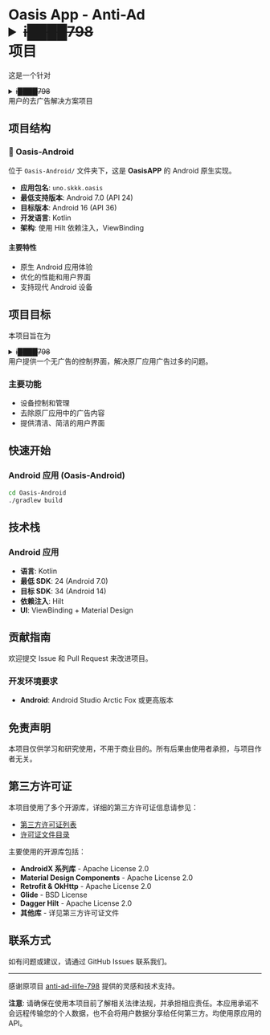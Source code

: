 # Oasis App - Anti-Ad <details><summary>~~i████798~~</summary>iLife798</details> 项目

这是一个针对<details><summary>~~i████798~~</summary>iLife798</details>用户的去广告解决方案项目

## 项目结构

### 📱 Oasis-Android
位于 `Oasis-Android/` 文件夹下，这是 **OasisAPP** 的 Android 原生实现。

- **应用包名**: `uno.skkk.oasis`
- **最低支持版本**: Android 7.0 (API 24)
- **目标版本**: Android 16 (API 36)
- **开发语言**: Kotlin
- **架构**: 使用 Hilt 依赖注入，ViewBinding

#### 主要特性
- 原生 Android 应用体验
- 优化的性能和用户界面
- 支持现代 Android 设备


## 项目目标

本项目旨在为<details><summary>~~i████798~~</summary>iLife798</details>用户提供一个无广告的控制界面，解决原厂应用广告过多的问题。

### 主要功能
- 设备控制和管理
- 去除原厂应用中的广告内容
- 提供清洁、简洁的用户界面

## 快速开始

### Android 应用 (Oasis-Android)
```bash
cd Oasis-Android
./gradlew build
```


## 技术栈

### Android 应用
- **语言**: Kotlin
- **最低 SDK**: 24 (Android 7.0)
- **目标 SDK**: 34 (Android 14)
- **依赖注入**: Hilt
- **UI**: ViewBinding + Material Design



## 贡献指南

欢迎提交 Issue 和 Pull Request 来改进项目。

### 开发环境要求
- **Android**: Android Studio Arctic Fox 或更高版本

## 免责声明

本项目仅供学习和研究使用，不用于商业目的。所有后果由使用者承担，与项目作者无关。

## 第三方许可证

本项目使用了多个开源库，详细的第三方许可证信息请参见：
- [第三方许可证列表](THIRD_PARTY_LICENSES.md)
- [许可证文件目录](LICENSES/)

主要使用的开源库包括：
- **AndroidX 系列库** - Apache License 2.0
- **Material Design Components** - Apache License 2.0
- **Retrofit & OkHttp** - Apache License 2.0
- **Glide** - BSD License
- **Dagger Hilt** - Apache License 2.0
- **其他库** - 详见第三方许可证文件

## 联系方式

如有问题或建议，请通过 GitHub Issues 联系我们。

---

感谢原项目 [anti-ad-ilife-798](https://github.com/KynixInHK/anti-ad-ilife-798) 提供的灵感和技术支持。

**注意**: 请确保在使用本项目前了解相关法律法规，并承担相应责任。本应用承诺不会远程传输您的个人数据，也不会将用户数据分享给任何第三方。均使用原应用的API。
